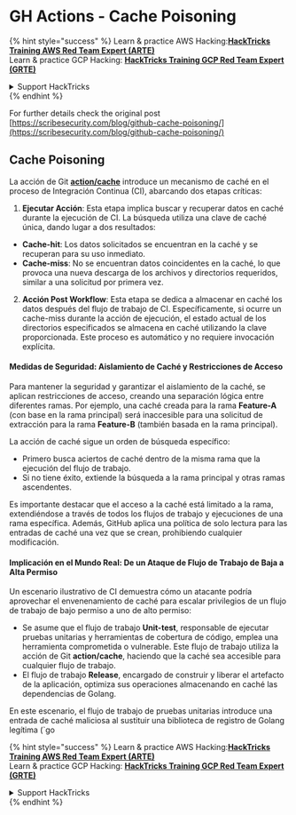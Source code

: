 # GH Actions - Cache Poisoning

{% hint style="success" %}
Learn & practice AWS Hacking:<img src="../../../.gitbook/assets/image (1).png" alt="" data-size="line">[**HackTricks Training AWS Red Team Expert (ARTE)**](https://training.hacktricks.xyz/courses/arte)<img src="../../../.gitbook/assets/image (1).png" alt="" data-size="line">\
Learn & practice GCP Hacking: <img src="../../../.gitbook/assets/image (2).png" alt="" data-size="line">[**HackTricks Training GCP Red Team Expert (GRTE)**<img src="../../../.gitbook/assets/image (2).png" alt="" data-size="line">](https://training.hacktricks.xyz/courses/grte)

<details>

<summary>Support HackTricks</summary>

* Check the [**subscription plans**](https://github.com/sponsors/carlospolop)!
* **Join the** 💬 [**Discord group**](https://discord.gg/hRep4RUj7f) or the [**telegram group**](https://t.me/peass) or **follow** us on **Twitter** 🐦 [**@hacktricks\_live**](https://twitter.com/hacktricks\_live)**.**
* **Share hacking tricks by submitting PRs to the** [**HackTricks**](https://github.com/carlospolop/hacktricks) and [**HackTricks Cloud**](https://github.com/carlospolop/hacktricks-cloud) github repos.

</details>
{% endhint %}

For further details check the original post [https://scribesecurity.com/blog/github-cache-poisoning/](https://scribesecurity.com/blog/github-cache-poisoning/)

## Cache Poisoning

La acción de Git [**action/cache**](https://github.com/actions/cache) introduce un mecanismo de caché en el proceso de Integración Continua (CI), abarcando dos etapas críticas:

1. **Ejecutar Acción**: Esta etapa implica buscar y recuperar datos en caché durante la ejecución de CI. La búsqueda utiliza una clave de caché única, dando lugar a dos resultados:
* **Cache-hit**: Los datos solicitados se encuentran en la caché y se recuperan para su uso inmediato.
* **Cache-miss**: No se encuentran datos coincidentes en la caché, lo que provoca una nueva descarga de los archivos y directorios requeridos, similar a una solicitud por primera vez.
2. **Acción Post Workflow**: Esta etapa se dedica a almacenar en caché los datos después del flujo de trabajo de CI. Específicamente, si ocurre un cache-miss durante la acción de ejecución, el estado actual de los directorios especificados se almacena en caché utilizando la clave proporcionada. Este proceso es automático y no requiere invocación explícita.

#### Medidas de Seguridad: Aislamiento de Caché y Restricciones de Acceso

Para mantener la seguridad y garantizar el aislamiento de la caché, se aplican restricciones de acceso, creando una separación lógica entre diferentes ramas. Por ejemplo, una caché creada para la rama **Feature-A** (con base en la rama principal) será inaccesible para una solicitud de extracción para la rama **Feature-B** (también basada en la rama principal).

La acción de caché sigue un orden de búsqueda específico:

* Primero busca aciertos de caché dentro de la misma rama que la ejecución del flujo de trabajo.
* Si no tiene éxito, extiende la búsqueda a la rama principal y otras ramas ascendentes.

Es importante destacar que el acceso a la caché está limitado a la rama, extendiéndose a través de todos los flujos de trabajo y ejecuciones de una rama específica. Además, GitHub aplica una política de solo lectura para las entradas de caché una vez que se crean, prohibiendo cualquier modificación.

#### Implicación en el Mundo Real: De un Ataque de Flujo de Trabajo de Baja a Alta Permiso

Un escenario ilustrativo de CI demuestra cómo un atacante podría aprovechar el envenenamiento de caché para escalar privilegios de un flujo de trabajo de bajo permiso a uno de alto permiso:

* Se asume que el flujo de trabajo **Unit-test**, responsable de ejecutar pruebas unitarias y herramientas de cobertura de código, emplea una herramienta comprometida o vulnerable. Este flujo de trabajo utiliza la acción de Git **action/cache**, haciendo que la caché sea accesible para cualquier flujo de trabajo.
* El flujo de trabajo **Release**, encargado de construir y liberar el artefacto de la aplicación, optimiza sus operaciones almacenando en caché las dependencias de Golang.

En este escenario, el flujo de trabajo de pruebas unitarias introduce una entrada de caché maliciosa al sustituir una biblioteca de registro de Golang legítima (\`go

{% hint style="success" %}
Learn & practice AWS Hacking:<img src="../../../.gitbook/assets/image (1).png" alt="" data-size="line">[**HackTricks Training AWS Red Team Expert (ARTE)**](https://training.hacktricks.xyz/courses/arte)<img src="../../../.gitbook/assets/image (1).png" alt="" data-size="line">\
Learn & practice GCP Hacking: <img src="../../../.gitbook/assets/image (2).png" alt="" data-size="line">[**HackTricks Training GCP Red Team Expert (GRTE)**<img src="../../../.gitbook/assets/image (2).png" alt="" data-size="line">](https://training.hacktricks.xyz/courses/grte)

<details>

<summary>Support HackTricks</summary>

* Check the [**subscription plans**](https://github.com/sponsors/carlospolop)!
* **Join the** 💬 [**Discord group**](https://discord.gg/hRep4RUj7f) or the [**telegram group**](https://t.me/peass) or **follow** us on **Twitter** 🐦 [**@hacktricks\_live**](https://twitter.com/hacktricks\_live)**.**
* **Share hacking tricks by submitting PRs to the** [**HackTricks**](https://github.com/carlospolop/hacktricks) and [**HackTricks Cloud**](https://github.com/carlospolop/hacktricks-cloud) github repos.

</details>
{% endhint %}
